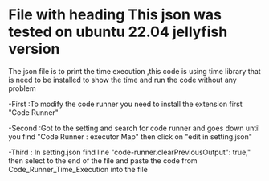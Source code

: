 # File with heading This json was tested on ubuntu 22.04 jellyfish version

The json file is to print the time execution ,this code is using time library that is need to be installed to show the time and run the code without any problem

-First :To modify the code runner you need to install the extension first "Code Runner"

-Second :Got to the setting and search for code runner and goes down until you find "Code Runner : executor Map" then  click on "edit in setting.json"

-Third : In setting.json find line "code-runner.clearPreviousOutput": true," then select to the end of the file and paste the code from Code_Runner_Time_Execution into the file
